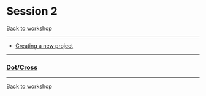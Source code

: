 # Session 2
[Back to workshop](https://github.com/Bleeck/UE_Workshop)

---

* [Creating a new project](https://github.com/Bleeck/UE_Workshop/blob/main/Session_1.md#creating-a-new-project)
---
### [Dot/Cross](https://github.com/Bleeck/UE_Workshop/blob/main/Session_2.md)
---
[Back to workshop](https://github.com/Bleeck/UE_Workshop)
